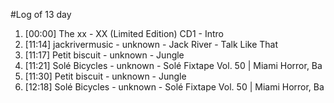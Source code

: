 #Log of 13 day

1. [00:00] The xx - XX (Limited Edition) CD1 - Intro
1. [11:14] jackrivermusic - unknown - Jack River - Talk Like That
1. [11:17] Petit biscuit - unknown - Jungle
1. [11:21] Solé Bicycles - unknown - Solé Fixtape Vol. 50 | Miami Horror, Ba
1. [11:30] Petit biscuit - unknown - Jungle
1. [12:18] Solé Bicycles - unknown - Solé Fixtape Vol. 50 | Miami Horror, Ba
